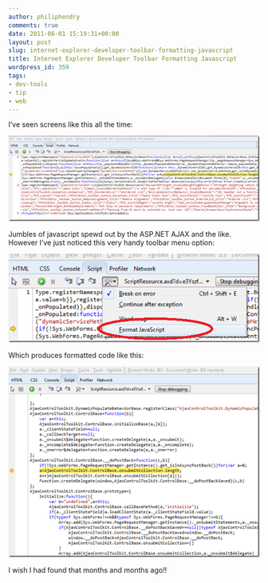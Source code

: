 ```yaml
---
author: philiphendry
comments: true
date: 2011-06-01 15:19:31+00:00
layout: post
slug: internet-explorer-developer-toolbar-formatting-javascript
title: Internet Explorer Developer Toolbar Formatting Javascript
wordpress_id: 359
tags:
- dev-tools
- tip
- web
---
```


I’ve seen screens like this all the time:

 

[![image](/assets/2011/06/image_thumb.png)](/assets/2011/06/image.png)

 

Jumbles of javascript spewd out by the ASP.NET AJAX and the like. However I’ve just noticed this very handy toolbar menu option:

 

[![image](/assets/2011/06/image_thumb1.png)](/assets/2011/06/image1.png)

 

Which produces formatted code like this:

 

[![image](/assets/2011/06/image_thumb2.png)](/assets/2011/06/image2.png)

 

I wish I had found that months and months ago!!

